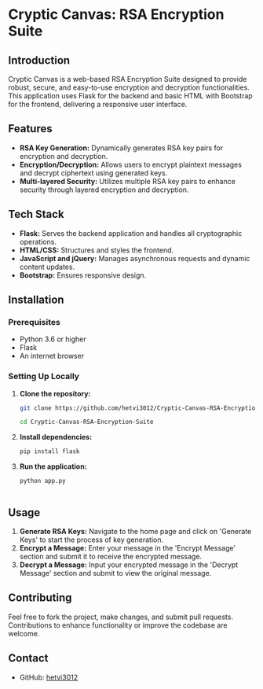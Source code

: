 # Cryptic Canvas: RSA Encryption Suite

## Introduction
Cryptic Canvas is a web-based RSA Encryption Suite designed to provide robust, secure, and easy-to-use encryption and decryption functionalities. This application uses Flask for the backend and basic HTML with Bootstrap for the frontend, delivering a responsive user interface.

## Features
- **RSA Key Generation:** Dynamically generates RSA key pairs for encryption and decryption.
- **Encryption/Decryption:** Allows users to encrypt plaintext messages and decrypt ciphertext using generated keys.
- **Multi-layered Security:** Utilizes multiple RSA key pairs to enhance security through layered encryption and decryption.

## Tech Stack
- **Flask:** Serves the backend application and handles all cryptographic operations.
- **HTML/CSS:** Structures and styles the frontend.
- **JavaScript and jQuery:** Manages asynchronous requests and dynamic content updates.
- **Bootstrap:** Ensures responsive design.

## Installation

### Prerequisites
- Python 3.6 or higher
- Flask
- An internet browser

### Setting Up Locally
1. **Clone the repository:**
   ```sh
   git clone https://github.com/hetvi3012/Cryptic-Canvas-RSA-Encryption-Suite.git

   cd Cryptic-Canvas-RSA-Encryption-Suite
2. **Install dependencies:**
   ```sh
   pip install flask

3. **Run the application:**
   ```sh
   python app.py



## Usage

1. **Generate RSA Keys:** Navigate to the home page and click on 'Generate Keys' to start the process of key generation.
2. **Encrypt a Message:** Enter your message in the 'Encrypt Message' section and submit it to receive the encrypted message.
3. **Decrypt a Message:** Input your encrypted message in the 'Decrypt Message' section and submit to view the original message.

## Contributing
Feel free to fork the project, make changes, and submit pull requests. Contributions to enhance functionality or improve the codebase are welcome.


## Contact
- GitHub: [hetvi3012](https://github.com/hetvi3012)

